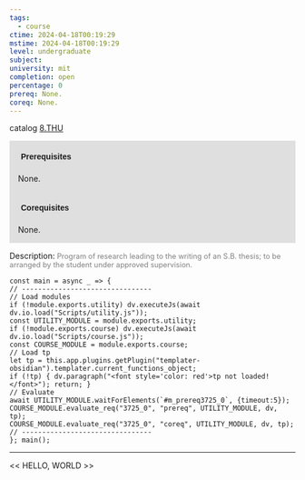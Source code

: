 ```yaml
---
tags:
  - course
ctime: 2024-04-18T00:19:29
mstime: 2024-04-18T00:19:29
level: undergraduate
subject: 
university: mit
completion: open
percentage: 0
prereq: None.
coreq: None.
---
```


catalog [8.THU](http://student.mit.edu/catalog/m8a.html#8.THU)

<span style="display: block; padding: 15px; background-color: rgb(100, 100, 100, 0.2);"><font id="m_prereq3725_0" style="display: block; font-family: Arial, sans-serif; font-weight: bold; padding: 5px">Prerequisites</font><br><span id="prereq3725_0">None.</span></span>
<span style="display: block; padding: 15px; background-color: rgb(100, 100, 100, 0.2);"><font id="m_coreq3725_0" style="display: block; font-family: Arial, sans-serif; font-weight: bold; padding: 5px">Corequisites</font><br><span id="coreq3725_0">None.</span></span>

<font style="">Description:</font>
<font style="color: grey; font-size: 0.8rem;">Program of research leading to the writing of an S.B. thesis; to be arranged by the student under approved supervision.</font>

```dataviewjs
const main = async _ => {
// --------------------------------
// Load modules
if (!module.exports.utility) dv.executeJs(await dv.io.load("Scripts/utility.js"));
const UTILITY_MODULE = module.exports.utility;
if (!module.exports.course) dv.executeJs(await dv.io.load("Scripts/course.js"));
const COURSE_MODULE = module.exports.course;
// Load tp
let tp = this.app.plugins.getPlugin("templater-obsidian").templater.current_functions_object;
if (!tp) { dv.paragraph("<font style='color: red'>tp not loaded!</font>"); return; }
// Evaluate
await UTILITY_MODULE.waitForElements(`#m_prereq3725_0`, {timeout:5});
COURSE_MODULE.evaluate_req("3725_0", "prereq", UTILITY_MODULE, dv, tp);
COURSE_MODULE.evaluate_req("3725_0", "coreq", UTILITY_MODULE, dv, tp);
// --------------------------------
}; main();
```

---

<< HELLO, WORLD >>
